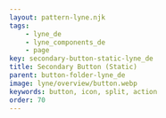 ```yaml
---
layout: pattern-lyne.njk
tags: 
    - lyne_de
    - lyne_components_de
    - page
key: secondary-button-static-lyne_de
title: Secondary Button (Static)
parent: button-folder-lyne_de
image: lyne/overview/button.webp
keywords: button, icon, split, action
order: 70
---
```

